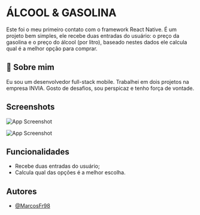 # ÁLCOOL & GASOLINA

Este foi o meu primeiro contato com o framework React Native. É um projeto bem simples, ele recebe duas entradas do usuário: o preço da gasolina e o preço do álcool (por litro), baseado nestes dados ele calcula qual é a melhor opção para comprar.

## 🚀 Sobre mim
Eu sou um desenvolvedor full-stack mobile. Trabalhei em dois projetos na empresa INVIA. Gosto de desafios, sou perspicaz e tenho força de vontade. 

## Screenshots

![App Screenshot](https://lh3.googleusercontent.com/cjI0hSU--PDsVlN2WjvG9ttTpBIe46bNPsUQ2jn-1eJmIXI7-KHKaf-2B9Mz2elqyiC7oaPwbJR81u3YOjahgem4tG_lcEeIDpisLWr9NttKRV7ocNl7GpREuKslbVjDeXLVLPndOGr_piq7feHEv2LXUqk-gQMd4F7qEjgavuUwkoiI8GzIhirTQtJSFvX3tzHfRGJI3893AGqSZjgrxsrUktmlrbpwMHQtJncSrytj4iDwuvDBizWAzK4UPwnQepdjPkDP9I_Z-itUBTRv6r9tRQgg9anvFWNilY3d0ZjbGd4LiU6a40tFTsc8fSvm8VNzJZgnk6Jtl914HWiOokPc8-9llTP_i7iLnVrfyWJNqmR58UksNqcU28NHS5zsSsL4gSlIqOyvhpG5BjS6nuuXAYA4TZd4rPrBzdyyfKyXXRJkt4MLKn7r2qC-TBt6_ZSqYnNk2bz_3s7JbPu6KBuzwuNJ9sW11a8vEgH1gjCdsvJqXvJ3dZPDqJY8ogZ_NnNDgkk0t0tzLEnzy3YkxZq5LinQw6kNzeUshFX5yTJen4RNIp6jFxCGBG9SqOkhXrJGcrPNHBb6gQje0j_9JXb-91FA2eeDbxag56gvQZPlhdakDNqautNcXdjAMvXMxLCka2-C67sPuFCaUEdRSZBAxZ69M8qiSjbnw76QDUJWsR0ycxS5j2fjnKF-LjWdC1pofhbsRitMlqpLiD83ljVhJlna0PD9V3KJsq7IA7QkbUppjgljDvo9Vg7N4mWQVmc1j1A_Jlfd3BgGb1cfUph3tUipZ-bs3kyWgZwxkuu0Rf3jWm7XaA9drp9nbof71qauXfmQIRUv2qfvS9tZVOA0fnDois_KUCDho5an09d7Qcltn3f6scODvgJyiDHSKSf1bw4Fge6WQPLyDPne6ha4dCfjB-EthSL3oVD80pTw=w296-h570-s-no?authuser=0)

![App Screenshot](https://lh3.googleusercontent.com/vAmrTPqcIt7uRaThKcQT0OEzpaZtRzm2a2lwlpPJ4_N_mER_4DQme4RFzNClIzGQsQpl4_hpSYbQTaYf64YfuEM72GE6Ypkv6S4A_ANz6fV68A0ZB3ixjh2kDSy_DObSx9T2O3rNptlcfOH7kt07Cl43TUfi3yfrSJ9igz3LQFlm7xoa0R76eHsCEFO24kxlCPmsOShrTMw6KioElADfl8keMcnk1UI7xTh_a7G3xwlVjYHvC-5yNSOPfgcwpYeOWnDXBVKNf76u3pVa9OXyCr8YLc37RITtezyAJ2Lw--H4jpwkM8fngfV9Vg4X6SQ_csuKh9KyFTxpK4NTmLaJHz0zw0nPa64VSSYiFYbo0CW3RwLsn0k6uuWD58U5UEftxyXMsasVCqmbCmJRGtHcbVj3uB1W9PsIGNW7jbGemqI9BSFRtgxf-mdyS1hmJTW7l-JOeVvgrFBXmf-HdQMaJDOQa9SLW6jpYqQ9DR50ZJqLyZFFcu5uFf8J2n6BgoEA4hjSzEI0jHbHjZkw_eIJ-7n0bpEzQ5z_Szo32xTHlykWSTK4m9hCY48sq6QCnhMtPsIHU-oVYg3-_qvDy6CC0aqazRcnjt8PFjeV8O9woP8PmopFies500raoysMUvUauDQV3cPj8_rIWF1FA6FWFa4rDEX5NGIAKKQlRA2CG6o1N9qjKlY7gX7446jwj9i_PoYlUhsXgnLuoGNqL4MSoGy_dmvMYN6TVKcJ_G4bicLKqXXklrdF-9WTa9KjFMgKpVjT6aPX4JIToSNUvcrjEV40I_QpbO_sIMii-OPxSrEaxJszyGssSXJSeD9A73ZvIk3gK7-ftSRGt-oio3mH4IW_zwImfsiCzhd6KgxeV60_RiaeQI0iJRgcPzXjiK51BpoR4mobd6DbpKTJDbKe6GZ3oPGrVHU038nRonYesZKK=w294-h564-s-no?authuser=0)

## Funcionalidades

- Recebe duas entradas do usuário;
- Calcula qual das opções é a melhor escolha.

## Autores

- [@MarcosFr98](https://github.com/Marcosfr98)


